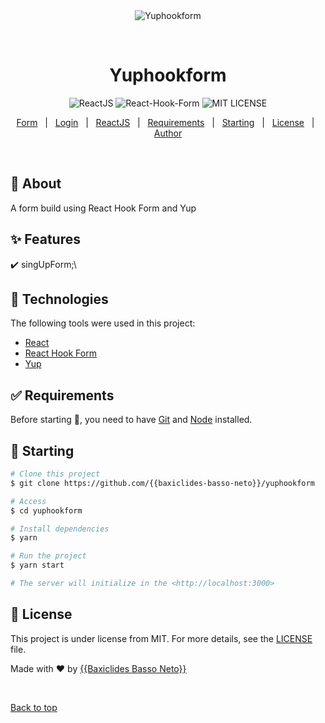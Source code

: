 <div align="center" id="top"> 
  <img src="./.github/app.gif" alt="Yuphookform" />

  &#xa0;

  <!-- <a href="https://yuphookform.netlify.app">Demo</a> -->
</div>

<h1 align="center">Yuphookform</h1>

<p align="center">
  <img alt="ReactJS" src="https://img.shields.io/github/languages/top/baxiclides-basso-neto/yuphookform?color=56BEB8">

  <img alt="React-Hook-Form" src="https://img.shields.io/github/languages/count/baxiclides-basso-neto/yuphookform?color=56BEB8">

 

  <img alt="MIT LICENSE" src="https://img.shields.io/github/license/baxiclides-basso-neto/yuphookform?color=56BEB8">

  <!-- <img alt="Github issues" src="https://img.shields.io/github/issues/{{YOUR_GITHUB_USERNAME}}/yuphookform?color=56BEB8" /> -->

  <!-- <img alt="Github forks" src="https://img.shields.io/github/forks/{{YOUR_GITHUB_USERNAME}}/yuphookform?color=56BEB8" /> -->

  <!-- <img alt="Github stars" src="https://img.shields.io/github/stars/{{YOUR_GITHUB_USERNAME}}/yuphookform?color=56BEB8" /> -->
</p>

<!-- Status -->

<!-- <h4 align="center"> 
	🚧  Yuphookform 🚀 Under construction...  🚧
</h4> 

<hr> -->

<p align="center">
  <a href="#dart-about">Form</a> &#xa0; | &#xa0; 
  <a href="#sparkles-features">Login</a> &#xa0; | &#xa0;
  <a href="#rocket-technologies">ReactJS</a> &#xa0; | &#xa0;
  <a href="#white_check_mark-requirements">Requirements</a> &#xa0; | &#xa0;
  <a href="#checkered_flag-starting">Starting</a> &#xa0; | &#xa0;
  <a href="#memo-license">License</a> &#xa0; | &#xa0;
  <a href="https://github.com/baxiclides-basso-neto" target="_blank">Author</a>
</p>

<br>

## :dart: About ##

A form build using React Hook Form and Yup

## :sparkles: Features ##

:heavy_check_mark: singUpForm;\

## :rocket: Technologies ##

The following tools were used in this project:

- [React](https://pt-br.reactjs.org/)
- [React Hook Form](https://react-hook-form.com/)
- [Yup](https://www.npmjs.com/package/yup)


## :white_check_mark: Requirements ##

Before starting :checkered_flag:, you need to have [Git](https://git-scm.com) and [Node](https://nodejs.org/en/) installed.

## :checkered_flag: Starting ##

```bash
# Clone this project
$ git clone https://github.com/{{baxiclides-basso-neto}}/yuphookform

# Access
$ cd yuphookform

# Install dependencies
$ yarn

# Run the project
$ yarn start

# The server will initialize in the <http://localhost:3000>
```

## :memo: License ##

This project is under license from MIT. For more details, see the [LICENSE](license) file.


Made with :heart: by <a href='https://github.com/baxiclides-basso-neto' target="_blank">{{Baxiclides Basso Neto}}</a>

&#xa0;

<a href="#top">Back to top</a>
